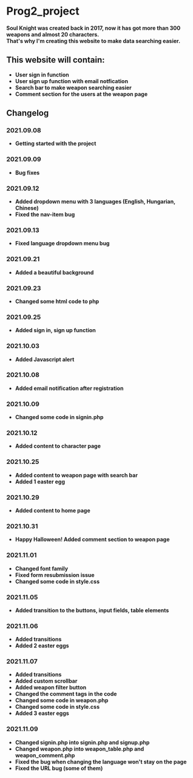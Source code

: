 # Prog2_project

**Soul Knight was created back in 2017, now it has got more than 300 weapons and almost 20 characters.** \
**That's why I'm creating this website to make data searching easier.**

## This website will contain:
* **User sign in function**
* **User sign up function with email notfication**
* **Search bar to make weapon searching easier**
* **Comment section for the users at the weapon page**

## Changelog

### 2021.09.08
* **Getting started with the project**

### 2021.09.09
* **Bug fixes**

### 2021.09.12
* **Added dropdown menu with 3 languages (English, Hungarian, Chinese)**
* **Fixed the nav-item bug**

### 2021.09.13
* **Fixed language dropdown menu bug**

### 2021.09.21
* **Added a beautiful background**

### 2021.09.23
* **Changed some html code to php**

### 2021.09.25
* **Added sign in, sign up function**

### 2021.10.03
* **Added Javascript alert**

### 2021.10.08
* **Added email notification after registration**

### 2021.10.09
* **Changed some code in signin.php**

### 2021.10.12
* **Added content to character page**

### 2021.10.25
* **Added content to weapon page with search bar**
* **Added 1 easter egg**

### 2021.10.29
* **Added content to home page**

### 2021.10.31
* **Happy Halloween! Added comment section to weapon page**

### 2021.11.01
* **Changed font family**
* **Fixed form resubmission issue**
* **Changed some code in style.css**

### 2021.11.05
* **Added transition to the buttons, input fields, table elements**

### 2021.11.06
* **Added transitions**
* **Added 2 easter eggs**

### 2021.11.07
* **Added transitions**
* **Added custom scrollbar**
* **Added weapon filter button**
* **Changed the comment tags in the code**
* **Changed some code in weapon.php**
* **Changed some code in style.css**
* **Added 3 easter eggs**

### 2021.11.09
* **Changed signin.php into signin.php and signup.php**
* **Changed weapon.php into weapon_table.php and weapon_comment.php**
* **Fixed the bug when changing the language won't stay on the page**
* **Fixed the URL bug (some of them)**